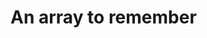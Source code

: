 <!--
todo: have user create a program that prompts for words and saves those words to a variable and remembers the history of the variable. Then use a reverse for loop to print the words to the console in order the user entered them. Print the history whenever the user types the word History, otherwise save the word that is entered.

Storing the history of objects in a program is a common task. Maintaining the history of an object in a program has traditionally required programmers either to write specific code for handling the historical data, or to use a library which supports history logging.

History variables are variables in a programming language which store not only their current value, but also the values they have contained in the past. Some existing languages do provide support for history variables. However these languages typically have many limits and restrictions on use of history variables.
-->
# An array to remember

